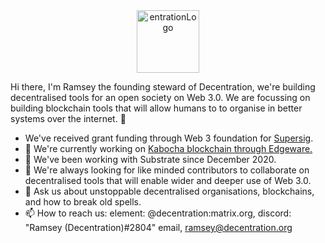 <center><img src="https://user-images.githubusercontent.com/45230082/142871333-a25292f4-1db4-428f-b1c3-5e493520baed.png" alt="entrationLogo" width="100"/></center>

Hi there, I'm Ramsey the founding steward of Decentration, we're building decentralised tools for an open society on Web 3.0. We are focussing on building blockchain tools that will allow humans to to organise in better systems over the internet. 👋

- We've received grant funding through Web 3 foundation for [Supersig](https://github.com/kabocha-network/pallet_supersig).
- 🔭 We're currently working on [Kabocha blockchain through Edgeware.](https://github.com/Kabocha-Network/) 
- 🌱 We've been working with Substrate since December 2020.
- 👯 We're always looking for like minded contributors to collaborate on decentralised tools that will enable wider and deeper use of Web 3.0.
- 💬 Ask us about unstoppable decentralised organisations, blockchains, and how to break old spells. 
- 📫 How to reach us: element: @decentration:matrix.org, discord: "Ramsey (Decentration)#2804" email, ramsey@decentration.org
